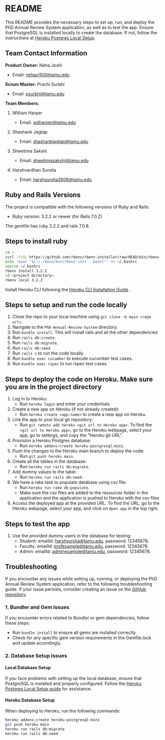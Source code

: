 # README

This README provides the necessary steps to set up, run, and deploy the PhD Annual Review System application, as well as to test the app. Ensure that PostgreSQL is installed locally to create the database. If not, follow the instructions at [Heroku Postgres Local Setup](https://devcenter.heroku.com/articles/local-setup-heroku-postgres).

## Team Contact Information

**Product Owner:** Neha Joshi  
- Email: nehayj100@tamu.edu

**Scrum Master:** Prachi Surbhi  
- Email: psurbhi@tamu.edu

**Team Members:**
1. William Harper
   - Email: wdharper@tamu.edu

2. Shashank Jagtap
   - Email: shashankjagtap@tamu.edu

3. Shwetima Sakshi
   - Email: shwetimasakshi@tamu.edu

4. Harshvardhan Surolia
   - Email: harshsurolia2609@tamu.edu

## Ruby and Rails Versions

The project is compatible with the following versions of Ruby and Rails:

- Ruby version: 3.2.2 or newer (for Rails 7.0.Z)

The gemfile has ruby 3.2.2 and rails 7.0.8.

## Steps to install ruby

```bash
cd ~
curl -fsSL https://github.com/rbenv/rbenv-installer/raw/HEAD/bin/rbenv-installer | bash
echo 'eval "$(~/.rbenv/bin/rbenv init - bash)"' >> ~/.bashrc
source ~/.bashrc
rbenv install 3.2.2
cd <project directory>
rbenv local 3.2.2
```

Install Heroku CLI following the [Heroku CLI Installation Guide](https://devcenter.heroku.com/articles/heroku-cli) .

## Steps to setup and run the code locally

1. Clone the repo to your local machine using `git clone -b main <repo url>`.
2. Navigate to the `PhD-Annual-Review-System` directory.
3. Run `bundle install`. This will install rails and all the other dependencies
4. Run `rails db:create`.
5. Run `rails db:migrate`.
6. Run `rails db:seed`.
7. Run `rails s` to run the code locally.
8. Run `bundle exec cucumber` to execute cucumber test cases.
9. Run `bundle exec rspec` to run rspec test cases.

## Steps to deploy the code on Heroku. Make sure you are in the project directory

1. Log in to Heroku:
    - Run `heroku login` and enter your credentials.
2. Create a new app on Heroku (if not already created):
    - Run `heroku create <app-name>` to create a new app on Heroku.
3. Link the app to your local git repository:
    - Run `git remote add heroku <git url to Heroku app>`. To find the `<git url to Heroku app>`, go to the Heroku webpage, select your app, go to settings, and copy the "Heroku git URL".
4. Provision a Heroku Postgres database:
    - Run `heroku addons:create heroku-postgresql:mini`.
5. Push the changes to the Heroku main branch to deploy the code:
    - Run `git push heroku main`.
6. Create all the tables in the database:
    - Run `heroku run rails db:migrate`.
7. Add dummy values to the table:
    - Run `heroku run rails db:seed`.
8. We have a rake task to populate database using csv file:
    - Run `heroku run rake db:populate`.
    - Make sure the csv files are added to the resources folder in the application and the application is pushed to Heroku with the csv files
9. Access the deployed app at the provided URL. To find the URL, go to the Heroku webpage, select your app, and click on `Open app` in the top right.

## Steps to test the app

1. Use the provided dummy users in the database for testing:
    - Student: emailId: harshsurolia@tamu.edu, password: 12345678.
    - Faculty: emailId: profexample@tamu.edu, password: 12345678.
    - Admin: emailId: adminexample@tamu.edu, password: 12345678.

## Troubleshooting

If you encounter any issues while setting up, running, or deploying the PhD Annual Review System application, refer to the following troubleshooting guide. If your issue persists, consider creating an issue on the [GitHub repository](https://github.com/PhD-Annual-Review-System/PhD-Annual-Review-System/issues).

### 1. Bundler and Gem Issues

If you encounter errors related to Bundler or gem dependencies, follow these steps:

- Run `bundle install` to ensure all gems are installed correctly.
- Check for any specific gem version requirements in the Gemfile.lock and update accordingly.

### 2. Database Setup Issues

#### Local Database Setup

If you face problems with setting up the local database, ensure that PostgreSQL is installed and properly configured. Follow the [Heroku Postgres Local Setup guide](https://devcenter.heroku.com/articles/local-setup-heroku-postgres) for assistance.

#### Heroku Database Setup

When deploying to Heroku, run the following commands:

```bash
heroku addons:create heroku-postgresql:mini
git push heroku main
heroku run rails db:migrate
heroku run rails db:seed


